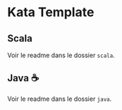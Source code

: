 # Kata Template

## Scala

Voir le readme dans le dossier `scala`.

## Java ☕

Voir le readme dans le dossier `java`.

